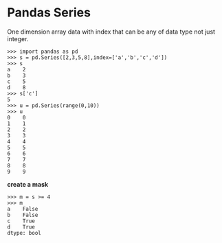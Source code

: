# Pandas Series

One dimension array data with index that can be any of data type not just integer.

    >>> import pandas as pd
    >>> s = pd.Series([2,3,5,8],index=['a','b','c','d'])
    >>> s
    a    2
    b    3
    c    5
    d    8
    >>> s['c']
    5
    >>> u = pd.Series(range(0,10))
    >>> u
    0    0
    1    1
    2    2
    3    3
    4    4
    5    5
    6    6
    7    7
    8    8
    9    9
    
**create a mask**

    >>> m = s >= 4
    >>> m
    a    False
    b    False
    c    True
    d    True
    dtype: bool
